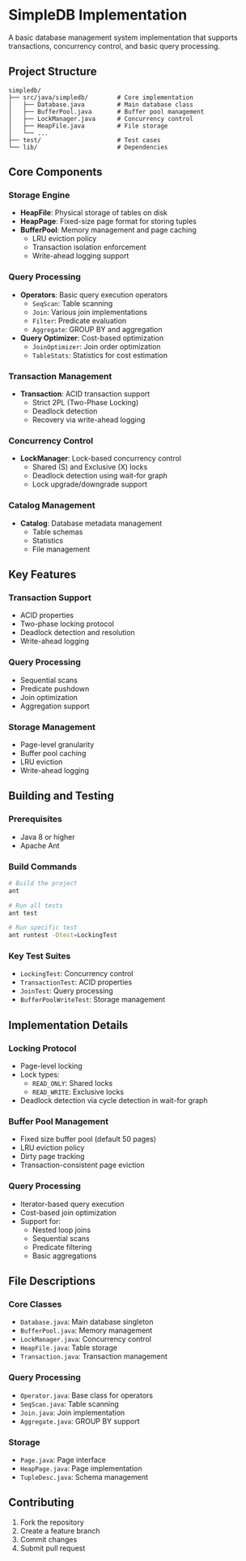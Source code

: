 # SimpleDB Implementation

A basic database management system implementation that supports transactions, concurrency control, and basic query processing.

## Project Structure

```
simpledb/
├── src/java/simpledb/        # Core implementation
│   ├── Database.java         # Main database class
│   ├── BufferPool.java       # Buffer pool management
│   ├── LockManager.java      # Concurrency control
│   ├── HeapFile.java         # File storage
│   └── ...
├── test/                     # Test cases
└── lib/                      # Dependencies
```

## Core Components

### Storage Engine
- **HeapFile**: Physical storage of tables on disk
- **HeapPage**: Fixed-size page format for storing tuples
- **BufferPool**: Memory management and page caching
  - LRU eviction policy
  - Transaction isolation enforcement
  - Write-ahead logging support

### Query Processing
- **Operators**: Basic query execution operators
  - `SeqScan`: Table scanning
  - `Join`: Various join implementations
  - `Filter`: Predicate evaluation
  - `Aggregate`: GROUP BY and aggregation
- **Query Optimizer**: Cost-based optimization
  - `JoinOptimizer`: Join order optimization
  - `TableStats`: Statistics for cost estimation

### Transaction Management
- **Transaction**: ACID transaction support
  - Strict 2PL (Two-Phase Locking)
  - Deadlock detection
  - Recovery via write-ahead logging

### Concurrency Control
- **LockManager**: Lock-based concurrency control
  - Shared (S) and Exclusive (X) locks
  - Deadlock detection using wait-for graph
  - Lock upgrade/downgrade support

### Catalog Management
- **Catalog**: Database metadata management
  - Table schemas
  - Statistics
  - File management

## Key Features

### Transaction Support
- ACID properties
- Two-phase locking protocol
- Deadlock detection and resolution
- Write-ahead logging

### Query Processing
- Sequential scans
- Predicate pushdown
- Join optimization
- Aggregation support

### Storage Management
- Page-level granularity
- Buffer pool caching
- LRU eviction
- Write-ahead logging

## Building and Testing

### Prerequisites
- Java 8 or higher
- Apache Ant

### Build Commands
```bash
# Build the project
ant

# Run all tests
ant test

# Run specific test
ant runtest -Dtest=LockingTest
```

### Key Test Suites
- `LockingTest`: Concurrency control
- `TransactionTest`: ACID properties
- `JoinTest`: Query processing
- `BufferPoolWriteTest`: Storage management

## Implementation Details

### Locking Protocol
- Page-level locking
- Lock types:
  - `READ_ONLY`: Shared locks
  - `READ_WRITE`: Exclusive locks
- Deadlock detection via cycle detection in wait-for graph

### Buffer Pool Management
- Fixed size buffer pool (default 50 pages)
- LRU eviction policy
- Dirty page tracking
- Transaction-consistent page eviction

### Query Processing
- Iterator-based query execution
- Cost-based join optimization
- Support for:
  - Nested loop joins
  - Sequential scans
  - Predicate filtering
  - Basic aggregations

## File Descriptions

### Core Classes
- `Database.java`: Main database singleton
- `BufferPool.java`: Memory management
- `LockManager.java`: Concurrency control
- `HeapFile.java`: Table storage
- `Transaction.java`: Transaction management

### Query Processing
- `Operator.java`: Base class for operators
- `SeqScan.java`: Table scanning
- `Join.java`: Join implementation
- `Aggregate.java`: GROUP BY support

### Storage
- `Page.java`: Page interface
- `HeapPage.java`: Page implementation
- `TupleDesc.java`: Schema management

## Contributing
1. Fork the repository
2. Create a feature branch
3. Commit changes
4. Submit pull request
